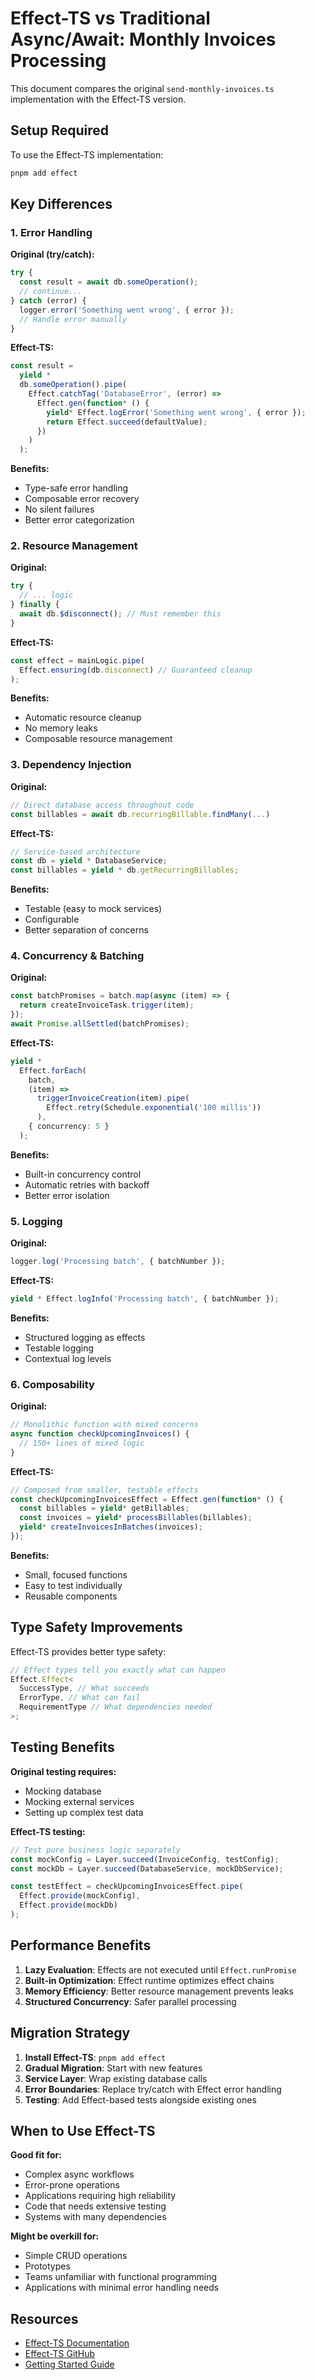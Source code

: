 # Effect-TS vs Traditional Async/Await: Monthly Invoices Processing

This document compares the original `send-monthly-invoices.ts` implementation with the Effect-TS version.

## Setup Required

To use the Effect-TS implementation:

```bash
pnpm add effect
```

## Key Differences

### 1. **Error Handling**

**Original (try/catch):**

```typescript
try {
  const result = await db.someOperation();
  // continue...
} catch (error) {
  logger.error('Something went wrong', { error });
  // Handle error manually
}
```

**Effect-TS:**

```typescript
const result =
  yield *
  db.someOperation().pipe(
    Effect.catchTag('DatabaseError', (error) =>
      Effect.gen(function* () {
        yield* Effect.logError('Something went wrong', { error });
        return Effect.succeed(defaultValue);
      })
    )
  );
```

**Benefits:**

- Type-safe error handling
- Composable error recovery
- No silent failures
- Better error categorization

### 2. **Resource Management**

**Original:**

```typescript
try {
  // ... logic
} finally {
  await db.$disconnect(); // Must remember this
}
```

**Effect-TS:**

```typescript
const effect = mainLogic.pipe(
  Effect.ensuring(db.disconnect) // Guaranteed cleanup
);
```

**Benefits:**

- Automatic resource cleanup
- No memory leaks
- Composable resource management

### 3. **Dependency Injection**

**Original:**

```typescript
// Direct database access throughout code
const billables = await db.recurringBillable.findMany(...)
```

**Effect-TS:**

```typescript
// Service-based architecture
const db = yield * DatabaseService;
const billables = yield * db.getRecurringBillables;
```

**Benefits:**

- Testable (easy to mock services)
- Configurable
- Better separation of concerns

### 4. **Concurrency & Batching**

**Original:**

```typescript
const batchPromises = batch.map(async (item) => {
  return createInvoiceTask.trigger(item);
});
await Promise.allSettled(batchPromises);
```

**Effect-TS:**

```typescript
yield *
  Effect.forEach(
    batch,
    (item) =>
      triggerInvoiceCreation(item).pipe(
        Effect.retry(Schedule.exponential('100 millis'))
      ),
    { concurrency: 5 }
  );
```

**Benefits:**

- Built-in concurrency control
- Automatic retries with backoff
- Better error isolation

### 5. **Logging**

**Original:**

```typescript
logger.log('Processing batch', { batchNumber });
```

**Effect-TS:**

```typescript
yield * Effect.logInfo('Processing batch', { batchNumber });
```

**Benefits:**

- Structured logging as effects
- Testable logging
- Contextual log levels

### 6. **Composability**

**Original:**

```typescript
// Monolithic function with mixed concerns
async function checkUpcomingInvoices() {
  // 150+ lines of mixed logic
}
```

**Effect-TS:**

```typescript
// Composed from smaller, testable effects
const checkUpcomingInvoicesEffect = Effect.gen(function* () {
  const billables = yield* getBillables;
  const invoices = yield* processBillables(billables);
  yield* createInvoicesInBatches(invoices);
});
```

**Benefits:**

- Small, focused functions
- Easy to test individually
- Reusable components

## Type Safety Improvements

Effect-TS provides better type safety:

```typescript
// Effect types tell you exactly what can happen
Effect.Effect<
  SuccessType, // What succeeds
  ErrorType, // What can fail
  RequirementType // What dependencies needed
>;
```

## Testing Benefits

**Original testing requires:**

- Mocking database
- Mocking external services
- Setting up complex test data

**Effect-TS testing:**

```typescript
// Test pure business logic separately
const mockConfig = Layer.succeed(InvoiceConfig, testConfig);
const mockDb = Layer.succeed(DatabaseService, mockDbService);

const testEffect = checkUpcomingInvoicesEffect.pipe(
  Effect.provide(mockConfig),
  Effect.provide(mockDb)
);
```

## Performance Benefits

1. **Lazy Evaluation**: Effects are not executed until `Effect.runPromise`
2. **Built-in Optimization**: Effect runtime optimizes effect chains
3. **Memory Efficiency**: Better resource management prevents leaks
4. **Structured Concurrency**: Safer parallel processing

## Migration Strategy

1. **Install Effect-TS**: `pnpm add effect`
2. **Gradual Migration**: Start with new features
3. **Service Layer**: Wrap existing database calls
4. **Error Boundaries**: Replace try/catch with Effect error handling
5. **Testing**: Add Effect-based tests alongside existing ones

## When to Use Effect-TS

**Good fit for:**

- Complex async workflows
- Error-prone operations
- Applications requiring high reliability
- Code that needs extensive testing
- Systems with many dependencies

**Might be overkill for:**

- Simple CRUD operations
- Prototypes
- Teams unfamiliar with functional programming
- Applications with minimal error handling needs

## Resources

- [Effect-TS Documentation](https://effect.website)
- [Effect-TS GitHub](https://github.com/Effect-TS/effect)
- [Getting Started Guide](https://effect.website/docs/getting-started)
